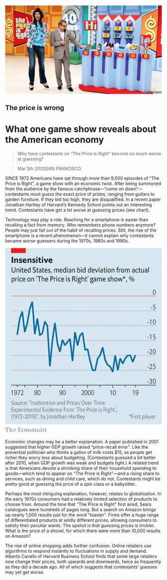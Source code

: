 ![](./images/20200307_USP504.jpg)

## The price is wrong

# What one game show reveals about the American economy

> Why have contestants on “The Price is Right” become so much worse at guessing?

> Mar 5th 2020SAN FRANCISCO

SINCE 1972 Americans have sat through more than 9,000 episodes of “The Price is Right”, a game show with an economic twist. After being summoned from the audience by the famous catchphrase—“come on down”—contestants must guess the exact price of prizes, ranging from guitars to garden furniture. If they bid too high, they are disqualified. In a recent paper Jonathan Hartley of Harvard’s Kennedy School points out an interesting trend. Contestants have got a lot worse at guessing prices (see chart).

Technology may play a role. Reaching for a smartphone is easier than recalling a fact from memory. Who remembers phone numbers anymore? People may just fall out of the habit of recalling prices. Still, the rise of the smartphone is a recent phenomenon—it cannot explain why contestants became worse guessers during the 1970s, 1980s and 1990s.

![](./images/20200307_USC410.png)

Economic changes may be a better explanation. A paper published in 2001 suggested that higher GDP growth raised “price-recall error”. Like the proverbial politician who thinks a gallon of milk costs $15, as people get richer they worry less about budgeting. (Contestants guessed a bit better after 2010, when GDP growth was weak and budgets tight.) A related trend is that Americans devote a shrinking share of their household spending to goods—which tend to appear on “The Price is Right”—and a rising share to services, such as dining and child care, which do not. Contestants might be pretty good at guessing the price of a spin class or a babysitter.

Perhaps the most intriguing explanation, however, relates to globalisation. In the early 1970s consumers had a relatively limited selection of products to choose from. Around the time that “The Price is Right” first aired, Sears catalogues were hundreds of pages long. But a search on Amazon brings up nearly 1,000 results just for the word “toaster”. Firms offer a huge range of differentiated products at wildly different prices, allowing consumers to satisfy their peculiar wants. The upshot is that guessing prices is trickier. What is the price of a shovel, for which there were more than 10,000 results on Amazon?

The rise of online shopping adds further confusion. Online retailers use algorithms to respond instantly to fluctuations in supply and demand. Alberto Cavallo of Harvard Business School finds that some large retailers now change their prices, both upwards and downwards, twice as frequently as they did a decade ago. All of which suggests that contestants’ guesses may yet get worse.